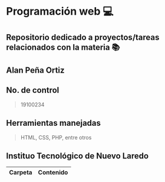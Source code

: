 
# Programación web :computer:

## Repositorio dedicado a proyectos/tareas relacionados con la materia :books:

## Alan Peña Ortiz

## No. de control
> 19100234 

## Herramientas manejadas
> HTML, CSS, PHP, entre otros


## Instituo Tecnológico de Nuevo Laredo

| Carpeta | Contenido |
| ------- | --------- |

